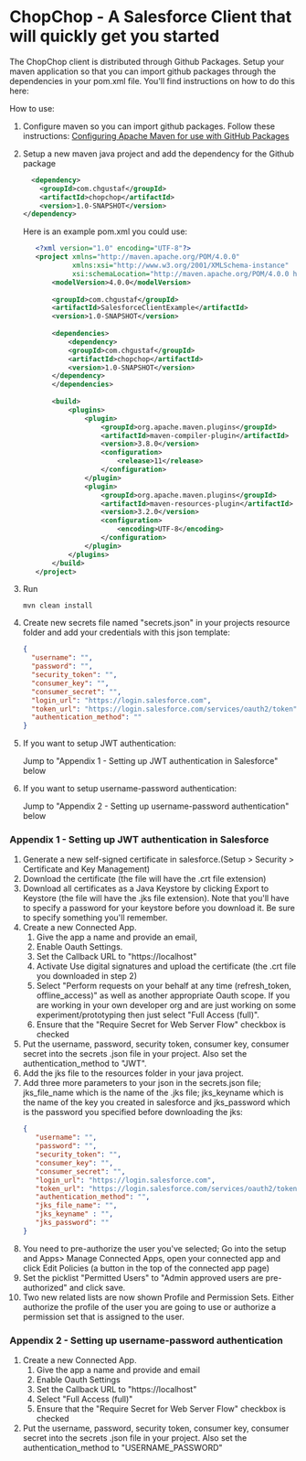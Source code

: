 

ChopChop - A Salesforce Client that will quickly get you started
===============

The ChopChop client is distributed through Github Packages. Setup your maven application so that 
you can import github packages through the dependencies in your pom.xml file. You'll find 
instructions on how to do this here:


How to use:

1. Configure maven so you can import github packages. Follow these instructions:
[Configuring Apache Maven for use with GitHub Packages](https://docs.github.com/en/free-pro-team@latest/packages/guides/configuring-apache-maven-for-use-with-github-packages#authenticating-to-github-packages)
                       
2. Setup a new maven java project and add the dependency for the Github package 
    ```XML
      <dependency>
        <groupId>com.chgustaf</groupId>
        <artifactId>chopchop</artifactId>
        <version>1.0-SNAPSHOT</version>
    </dependency>
    ```
    
    Here is an example pom.xml you could use:
    ```xml
       <?xml version="1.0" encoding="UTF-8"?>
       <project xmlns="http://maven.apache.org/POM/4.0.0"
                xmlns:xsi="http://www.w3.org/2001/XMLSchema-instance"
                xsi:schemaLocation="http://maven.apache.org/POM/4.0.0 http://maven.apache.org/xsd/maven-4.0.0.xsd">
           <modelVersion>4.0.0</modelVersion>
       
           <groupId>com.chgustaf</groupId>
           <artifactId>SalesforceClientExample</artifactId>
           <version>1.0-SNAPSHOT</version>
       
           <dependencies>
               <dependency>
               <groupId>com.chgustaf</groupId>
               <artifactId>chopchop</artifactId>
               <version>1.0-SNAPSHOT</version>
           </dependency>
           </dependencies>
       
           <build>
               <plugins>
                   <plugin>
                       <groupId>org.apache.maven.plugins</groupId>
                       <artifactId>maven-compiler-plugin</artifactId>
                       <version>3.8.0</version>
                       <configuration>
                           <release>11</release>
                       </configuration>
                   </plugin>
                   <plugin>
                       <groupId>org.apache.maven.plugins</groupId>
                       <artifactId>maven-resources-plugin</artifactId>
                       <version>3.2.0</version>
                       <configuration>
                           <encoding>UTF-8</encoding>
                       </configuration>
                   </plugin>
               </plugins>
           </build>
       </project>
    ```
 
3. Run 
    ```
    mvn clean install
    ```

4. Create new secrets file named "secrets.json" in your projects resource folder and add your 
credentials with 
this json template:
    ```json
    {
      "username": "",
      "password": "",
      "security_token": "",
      "consumer_key": "",
      "consumer_secret": "",
      "login_url": "https://login.salesforce.com",
      "token_url": "https://login.salesforce.com/services/oauth2/token",
      "authentication_method": ""
    }
    ```

5. If you want to setup JWT authentication:
    
    Jump to "Appendix 1 - Setting up JWT authentication in Salesforce" below
    
6. If you want to setup username-password authentication:
    
    Jump to "Appendix 2 - Setting up username-password authentication" below



### Appendix 1 - Setting up JWT authentication in Salesforce
1. Generate a new self-signed certificate in salesforce.(Setup > Security > Certificate and Key 
Management)
2. Download the certificate (the file will have the .crt file extension)
3. Download all certificates as a Java Keystore by clicking Export to Keystore (the file will have 
the .jks file extension). 
Note that you'll have to specify a password for your keystore before you download it. Be sure to 
specify something you'll remember.
4. Create a new Connected App. 
    1. Give the app a name and provide an email, 
    2. Enable Oauth Settings.
    3. Set the Callback URL to "https://localhost"
    4. Activate Use digital signatures and upload the certificate (the .crt file you downloaded 
    in step 2)
    5. Select "Perform requests on your behalf at any time (refresh_token, offline_access)" as 
    well as another appropriate Oauth scope. If you are working in your own developer org and are
     just working on some experiment/prototyping then just select "Full Access (full)".
    6. Ensure that the "Require Secret for Web Server Flow" checkbox is checked
5. Put the username, password, security token, consumer key, consumer secret into the secrets
.json file in your project. Also set the authentication_method to "JWT".
6. Add the jks file to the resources folder in your java project.
7. Add three more parameters to your json in the secrets.json file; jks_file_name which is the 
name of the .jks file; jks_keyname which is the name of the key you created in 
salesforce and 
jks_password which is the password you specified before downloading the jks:
    ```json
    {
       "username": "",
       "password": "",
       "security_token": "",
       "consumer_key": "",
       "consumer_secret": "",
       "login_url": "https://login.salesforce.com",
       "token_url": "https://login.salesforce.com/services/oauth2/token",
       "authentication_method": "",
       "jks_file_name": "",
       "jks_keyname" : "",
       "jks_password": ""
    }
    ```
8. You need to pre-authorize the user you've selected; Go into the setup and Apps> Manage 
Connected 
Apps, open your connected app and click Edit Policies (a button in the top of the connected app 
page)
9. Set the picklist "Permitted Users" to "Admin approved users are pre-authorized" and click save.
10. Two new related lists are now shown Profile and Permission Sets. Either authorize the profile 
of the user you are going to use or authorize a permission set that is assigned to the user. 
### Appendix 2 - Setting up username-password authentication
1. Create a new Connected App.
    1. Give the app a name and provide and email
    2. Enable Oauth Settings
    3. Set the Callback URL to "https://localhost"
    4. Select "Full Access (full)"
    5. Ensure that the "Require Secret for Web Server Flow" checkbox is checked
2. Put the username, password, security token, consumer key, consumer secret into the secrets
.json file in your project. Also set the authentication_method to "USERNAME_PASSWORD"